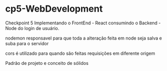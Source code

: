 # cp5-WebDevelopment
Checkpoint 5 Implementando o FrontEnd - React consumindo o Backend - Node do login de usuário.


nodemon responsavel para que toda a alteração feita em node seja salva e suba para o servidor

cors é utilizado para quando são feitas requisições em diferente origem 

Padrão de projeto e conceito de sólidos